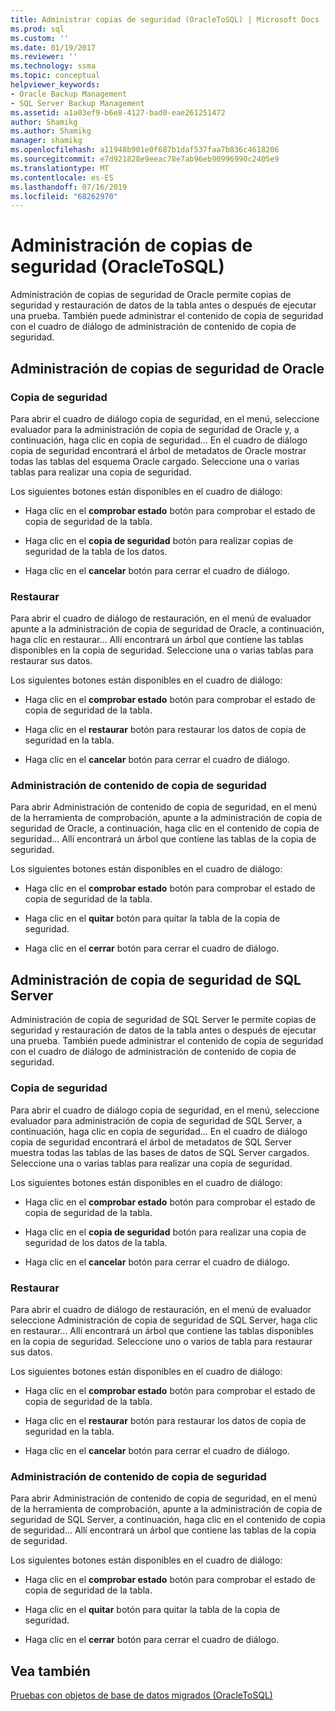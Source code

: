 ```yaml
---
title: Administrar copias de seguridad (OracleToSQL) | Microsoft Docs
ms.prod: sql
ms.custom: ''
ms.date: 01/19/2017
ms.reviewer: ''
ms.technology: ssma
ms.topic: conceptual
helpviewer_keywords:
- Oracle Backup Management
- SQL Server Backup Management
ms.assetid: a1a03ef9-b6e8-4127-bad0-eae261251472
author: Shamikg
ms.author: Shamikg
manager: shamikg
ms.openlocfilehash: a11948b901e0f687b1daf537faa7b836c4618206
ms.sourcegitcommit: e7d921828e9eeac78e7ab96eb90996990c2405e9
ms.translationtype: MT
ms.contentlocale: es-ES
ms.lasthandoff: 07/16/2019
ms.locfileid: "68262970"
---
```

# <a name="managing-backups-oracletosql"></a>Administración de copias de seguridad (OracleToSQL)
Administración de copias de seguridad de Oracle permite copias de seguridad y restauración de datos de la tabla antes o después de ejecutar una prueba. También puede administrar el contenido de copia de seguridad con el cuadro de diálogo de administración de contenido de copia de seguridad.  
  
## <a name="oracle-backup-management"></a>Administración de copias de seguridad de Oracle  
  
### <a name="backup"></a>Copia de seguridad  
Para abrir el cuadro de diálogo copia de seguridad, en el menú, seleccione evaluador para la administración de copia de seguridad de Oracle y, a continuación, haga clic en copia de seguridad... En el cuadro de diálogo copia de seguridad encontrará el árbol de metadatos de Oracle mostrar todas las tablas del esquema Oracle cargado. Seleccione una o varias tablas para realizar una copia de seguridad.  
  
Los siguientes botones están disponibles en el cuadro de diálogo:  
  
-   Haga clic en el **comprobar estado** botón para comprobar el estado de copia de seguridad de la tabla.  
  
-   Haga clic en el **copia de seguridad** botón para realizar copias de seguridad de la tabla de los datos.  
  
-   Haga clic en el **cancelar** botón para cerrar el cuadro de diálogo.  
  
### <a name="restore"></a>Restaurar  
Para abrir el cuadro de diálogo de restauración, en el menú de evaluador apunte a la administración de copia de seguridad de Oracle, a continuación, haga clic en restaurar... Allí encontrará un árbol que contiene las tablas disponibles en la copia de seguridad. Seleccione una o varias tablas para restaurar sus datos.  
  
Los siguientes botones están disponibles en el cuadro de diálogo:  
  
-   Haga clic en el **comprobar estado** botón para comprobar el estado de copia de seguridad de la tabla.  
  
-   Haga clic en el **restaurar** botón para restaurar los datos de copia de seguridad en la tabla.  
  
-   Haga clic en el **cancelar** botón para cerrar el cuadro de diálogo.  
  
### <a name="managing-backup-contents"></a>Administración de contenido de copia de seguridad  
Para abrir Administración de contenido de copia de seguridad, en el menú de la herramienta de comprobación, apunte a la administración de copia de seguridad de Oracle, a continuación, haga clic en el contenido de copia de seguridad... Allí encontrará un árbol que contiene las tablas de la copia de seguridad.  
  
Los siguientes botones están disponibles en el cuadro de diálogo:  
  
-   Haga clic en el **comprobar estado** botón para comprobar el estado de copia de seguridad de la tabla.  
  
-   Haga clic en el **quitar** botón para quitar la tabla de la copia de seguridad.  
  
-   Haga clic en el **cerrar** botón para cerrar el cuadro de diálogo.  
  
## <a name="sql-server-backup-management"></a>Administración de copia de seguridad de SQL Server  
Administración de copia de seguridad de SQL Server le permite copias de seguridad y restauración de datos de la tabla antes o después de ejecutar una prueba. También puede administrar el contenido de copia de seguridad con el cuadro de diálogo de administración de contenido de copia de seguridad.  
  
### <a name="backup"></a>Copia de seguridad  
Para abrir el cuadro de diálogo copia de seguridad, en el menú, seleccione evaluador para administración de copia de seguridad de SQL Server, a continuación, haga clic en copia de seguridad... En el cuadro de diálogo copia de seguridad encontrará el árbol de metadatos de SQL Server muestra todas las tablas de las bases de datos de SQL Server cargados. Seleccione una o varias tablas para realizar una copia de seguridad.  
  
Los siguientes botones están disponibles en el cuadro de diálogo:  
  
-   Haga clic en el **comprobar estado** botón para comprobar el estado de copia de seguridad de la tabla.  
  
-   Haga clic en el **copia de seguridad** botón para realizar una copia de seguridad de los datos de la tabla.  
  
-   Haga clic en el **cancelar** botón para cerrar el cuadro de diálogo.  
  
### <a name="restore"></a>Restaurar  
Para abrir el cuadro de diálogo de restauración, en el menú de evaluador seleccione Administración de copia de seguridad de SQL Server, haga clic en restaurar... Allí encontrará un árbol que contiene las tablas disponibles en la copia de seguridad. Seleccione uno o varios de tabla para restaurar sus datos.  
  
Los siguientes botones están disponibles en el cuadro de diálogo:  
  
-   Haga clic en el **comprobar estado** botón para comprobar el estado de copia de seguridad de la tabla.  
  
-   Haga clic en el **restaurar** botón para restaurar los datos de copia de seguridad en la tabla.  
  
-   Haga clic en el **cancelar** botón para cerrar el cuadro de diálogo.  
  
### <a name="managing-backup-contents"></a>Administración de contenido de copia de seguridad  
Para abrir Administración de contenido de copia de seguridad, en el menú de la herramienta de comprobación, apunte a la administración de copia de seguridad de SQL Server, a continuación, haga clic en el contenido de copia de seguridad... Allí encontrará un árbol que contiene las tablas de la copia de seguridad.  
  
Los siguientes botones están disponibles en el cuadro de diálogo:  
  
-   Haga clic en el **comprobar estado** botón para comprobar el estado de copia de seguridad de la tabla.  
  
-   Haga clic en el **quitar** botón para quitar la tabla de la copia de seguridad.  
  
-   Haga clic en el **cerrar** botón para cerrar el cuadro de diálogo.  
  
## <a name="see-also"></a>Vea también  
[Pruebas con objetos de base de datos migrados &#40;OracleToSQL&#41;](../../ssma/oracle/testing-migrated-database-objects-oracletosql.md)  
  
